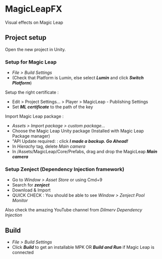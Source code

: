 # MagicLeapFX
Visual effects on Magic Leap

## Project setup

Open the new project in Unity.

### Setup for Magic Leap

* _File > Build Settings_
* (Check that Platform is Lumin, else select ***Lumin*** and click ***Switch Platform***)

Setup the right certificate :

* Edit > Project Settings... > Player > MagicLeap - Publishing Settings
* Set ***ML certificate*** to the path of the key

Import Magic Leap package :

* _Assets > Import package > custom package..._
* Choose the Magic Leap Unity package (Installed with Magic Leap Package manager)
* "API Update required: : click ***I made a backup. Go Ahead!***
* In _Hierachy_ tag, delete *Main camera*
* In /Assets/MagicLeap/Core/Prefabs, drag and drop the MagicLeap ***Main camera***

### Setup Zenject (Dependency Injection framework)

* Go to _Window > Asset Store_ or using Cmd+9
* Search for ***zenject***
* Download & Import
* QUICK CHECK : You should be able to see _Window > Zenject Pool Monitor_

Also check the amazing YouTube channel from *Dilmerv Dependency Injection*

## Build

* _File > Build Settings_
* Click ***Build*** to get an installable MPK OR ***Build and Run*** if Magic Leap is connected


